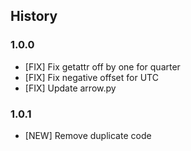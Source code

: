 ## History

### 1.0.0

- [FIX] Fix getattr off by one for quarter
- [FIX] Fix negative offset for UTC
- [FIX] Update arrow.py

### 1.0.1

- [NEW] Remove duplicate code